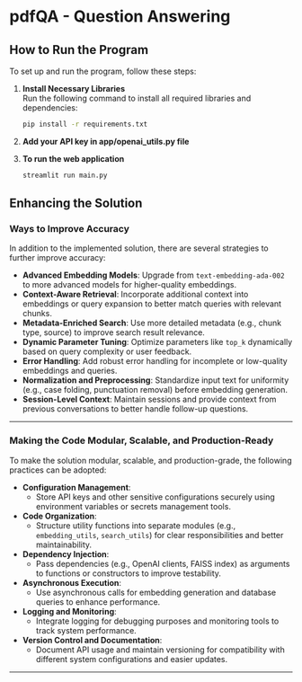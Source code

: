 # pdfQA - Question Answering

## How to Run the Program

To set up and run the program, follow these steps:

1. **Install Necessary Libraries**  
   Run the following command to install all required libraries and dependencies:
   ```bash
   pip install -r requirements.txt

2. **Add your API key in app/openai_utils.py file**

3. **To run the web application**
    ```bash
    streamlit run main.py

## Enhancing the Solution

### Ways to Improve Accuracy
In addition to the implemented solution, there are several strategies to further improve accuracy:

- **Advanced Embedding Models**: Upgrade from `text-embedding-ada-002` to more advanced models for higher-quality embeddings.
- **Context-Aware Retrieval**: Incorporate additional context into embeddings or query expansion to better match queries with relevant chunks.
- **Metadata-Enriched Search**: Use more detailed metadata (e.g., chunk type, source) to improve search result relevance.
- **Dynamic Parameter Tuning**: Optimize parameters like `top_k` dynamically based on query complexity or user feedback.
- **Error Handling**: Add robust error handling for incomplete or low-quality embeddings and queries.
- **Normalization and Preprocessing**: Standardize input text for uniformity (e.g., case folding, punctuation removal) before embedding generation.
- **Session-Level Context**: Maintain sessions and provide context from previous conversations to better handle follow-up questions.

---

### Making the Code Modular, Scalable, and Production-Ready
To make the solution modular, scalable, and production-grade, the following practices can be adopted:

- **Configuration Management**:
  - Store API keys and other sensitive configurations securely using environment variables or secrets management tools.
- **Code Organization**:
  - Structure utility functions into separate modules (e.g., `embedding_utils`, `search_utils`) for clear responsibilities and better maintainability.
- **Dependency Injection**:
  - Pass dependencies (e.g., OpenAI clients, FAISS index) as arguments to functions or constructors to improve testability.
- **Asynchronous Execution**:
  - Use asynchronous calls for embedding generation and database queries to enhance performance.
- **Logging and Monitoring**:
  - Integrate logging for debugging purposes and monitoring tools to track system performance.
- **Version Control and Documentation**:
  - Document API usage and maintain versioning for compatibility with different system configurations and easier updates.

---